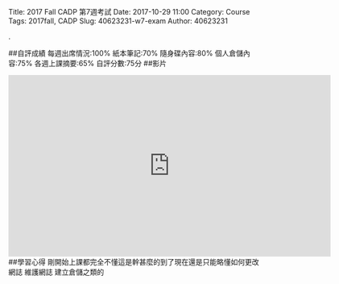 Title: 2017 Fall CADP 第7週考試
Date: 2017-10-29 11:00
Category: Course
Tags: 2017fall, CADP
Slug: 40623231-w7-exam
Author: 40623231

.

<!-- PELICAN_END_SUMMARY -->

##自評成績 
每週出席情況:100% 
紙本筆記:70% 
隨身碟內容:80% 
個人倉儲內容:75% 
各週上課摘要:65% 
自評分數:75分 
##影片
<iframe width="640" height="360" src="https://www.youtube.com/embed/Ga_bzIikjYE" frameborder="0" gesture="media" allowfullscreen></iframe> 
##學習心得 
剛開始上課都完全不懂這是幹甚麼的到了現在還是只能略懂如何更改網誌 維護網誌 建立倉儲之類的
